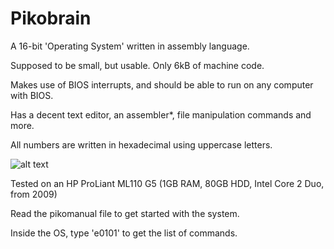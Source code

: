 # Pikobrain
A 16-bit 'Operating System' written in assembly language.

Supposed to be small, but usable. Only 6kB of machine code.

Makes use of BIOS interrupts, and should be able to run on any computer with BIOS.

Has a decent text editor, an assembler*, file manipulation commands and more.

All numbers are written in hexadecimal using uppercase letters.

![alt text]([https://cdn.discordapp.com/attachments/616553373826547712/833349635066167306/PIKO.png](https://cdn.discordapp.com/attachments/1206711763014393858/1284456977757503571/image.jpg?ex=66e6b347&is=66e561c7&hm=3b4b7ed079b500ad8f1022936c221f728fa24978ca58af50d6e9335f4847d469&))

Tested on an HP ProLiant ML110 G5 (1GB RAM, 80GB HDD, Intel Core 2 Duo, from 2009)

Read the pikomanual file to get started with the system.

Inside the OS, type 'e0101' to get the list of commands.
